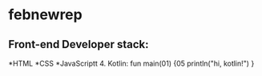 # febnewrep
## Front-end Developer stack:
*HTML
﻿﻿*CSS
﻿﻿*JavaScriptt
4. Kotlin:
fun main(01) {05
    println("hi, kotlin!")
}
